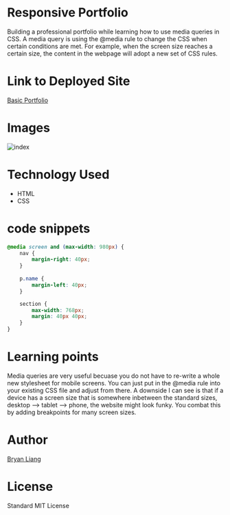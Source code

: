 <!-- Put the name of the project after the # -->
<!-- the # means h1  -->
# Responsive Portfolio

<!-- Put a description of what the project is -->
Building a professional portfolio while learning how to use media queries in CSS. A media query is using the @media rule to change the CSS when certain conditions are met. For example, when the screen size reaches a certain size, the content in the webpage will adopt a new set of CSS rules.

# Link to Deployed Site
<!-- make a link to the deployed site --> 
<!-- [What the user will see](the link to the deployed site) -->
[Basic Portfolio](https://liangbryan2.github.io/Responsive-Portfolio/)

# Images
<!-- take a picture of the image and add it into the readme  -->
<!-- ![image title](path or link to image) -->
![index](index.png)

# Technology Used
<!-- make a list of technology used -->
<!-- what you used for this web app, like html css -->


<!-- 
1. First ordered list item
2. Another item
⋅⋅* Unordered sub-list. 
1. Actual numbers don't matter, just that it's a number
⋅⋅1. Ordered sub-list
4. And another item. 
-->
- HTML
- CSS

# code snippets
<!-- put snippets of code inside ``` ``` so it will look like code -->
<!-- if you want to put blockquotes use a > -->

``` css
@media screen and (max-width: 980px) { 
    nav {
        margin-right: 40px;
    }
    
    p.name {
        margin-left: 40px;
    }

    section {
        max-width: 768px;
        margin: 40px 40px;
    }
}
```

# Learning points
<!-- Learning points where you would write what you thought was helpful -->
Media queries are very useful becuase you do not have to re-write a whole new stylesheet for mobile screens. You can just put in the @media rule into your existing CSS file and adjust from there. A downside I can see is that if a device has a screen size that is somewhere inbetween the standard sizes, desktop --> tablet --> phone, the website might look funky. You combat this by adding breakpoints for many screen sizes.

# Author 
<!-- make a link to the deployed site and have your name as the link -->
[Bryan Liang](https://github.com/liangbryan2)

# License
Standard MIT License